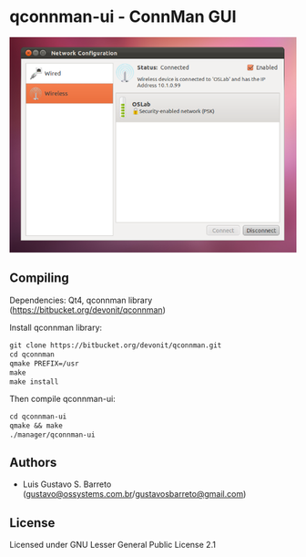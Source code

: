 # qconnman-ui - ConnMan GUI

![Screenshot](https://github.com/OSSystems/qconnman-ui/raw/gh-pages/images/screenshot.png "Screenshot")

## Compiling

Dependencies: Qt4, qconnman library (https://bitbucket.org/devonit/qconnman)

Install qconnman library:

    git clone https://bitbucket.org/devonit/qconnman.git
    cd qconnman
    qmake PREFIX=/usr
    make
    make install

Then compile qconnman-ui:

    cd qconnman-ui
    qmake && make
    ./manager/qconnman-ui

## Authors

* Luis Gustavo S. Barreto (gustavo@ossystems.com.br/gustavosbarreto@gmail.com)

## License

Licensed under GNU Lesser General Public License 2.1
